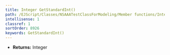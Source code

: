```yaml
---
title: Integer GetStandardInt()
path: /EJScript/Classes/NSAAATestClassForModeling/Member functions/Integer GetStandardInt()
intellisense: 1
classref: 1
sortOrder: 8926
keywords: GetStandardInt()
---
```



* **Returns:** Integer


